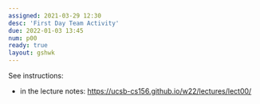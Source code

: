 ```yaml
---
assigned: 2021-03-29 12:30
desc: 'First Day Team Activity'
due: 2022-01-03 13:45
num: p00
ready: true
layout: gshwk
---
```


See instructions:
* in the lecture notes: <https://ucsb-cs156.github.io/w22/lectures/lect00/>
